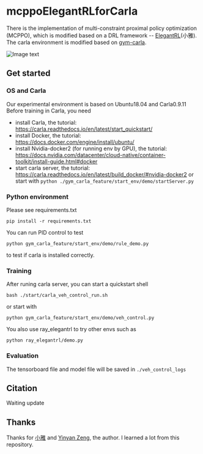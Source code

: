 # mcppoElegantRLforCarla
There is the implementation of multi-constraint proximal policy optimization (MCPPO), which is modified based on a DRL framework -- [ElegantRL](https://github.com/AI4Finance-Foundation/ElegantRL)(小雅). The carla environment is modified based on [gym-carla](https://github.com/cjy1992/gym-carla). 

![Image text](https://github.com/GyChou/mcppoElegantRLforCarla/blob/main/images/town07-part.gif)

## Get started

### OS and Carla

Our experimental environment is based on Ubuntu18.04 and Carla0.9.11
Before training in Carla, you need
- install Carla, the tutorial: https://carla.readthedocs.io/en/latest/start_quickstart/
- install Docker, the tutorial: https://docs.docker.com/engine/install/ubuntu/
- install Nvidia-docker2 (for running env by GPU), the tutorial: https://docs.nvidia.com/datacenter/cloud-native/container-toolkit/install-guide.html#docker
- start carla server, the tutorial: https://carla.readthedocs.io/en/latest/build_docker/#nvidia-docker2 or start with ```python ./gym_carla_feature/start_env/demo/startServer.py```

### Python environment
Please see requirements.txt
```
pip install -r requirements.txt
```
You can run PID control to test 
```
python gym_carla_feature/start_env/demo/rule_demo.py
```
to test if carla is installed correctly.
### Training

After runing carla server, you can start a quickstart shell
```
bash ./start/carla_veh_control_run.sh
```
or start with 
```
python gym_carla_feature/start_env/demo/veh_control.py
```
You also use ray_elegantrl to try other envs such as
```
python ray_elegantrl/demo.py
```
### Evaluation
The tensorboard file and model file will be saved in ```./veh_control_logs```

## Citation
<!-- ```
@inproceedings{zou2022mcppo,
 title={Multi-Constraint Deep Reinforcement Learning for Smooth Action Control},
 author={Guangyuan Zou, Ying He, F. Richard Yu, Longquan Chen, Longquan Chen, Weike Pan, Zhong Ming},
 booktitle={the 31st International Joint Conference on Artificial Intelligence (IJCAI2022)},
}
``` -->
 Waiting update
<!-- The arxiv link to the paper:  -->


## Thanks 
Thanks for [小雅](https://github.com/AI4Finance-Foundation/ElegantRL) and [Yinyan Zeng](https://github.com/Yonv1943), the author. I learned a lot from this repository. 
